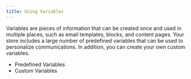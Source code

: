 ```yaml
---
title: Using Variables
---
```


Variables are pieces of information that can be created once and used in multiple places, such as email templates, blocks, and content pages. Your store includes a large number of predefined variables that can be used to personalize communications. In addition, you can create your own custom variables.

* Predefined Variables
* Custom Variables